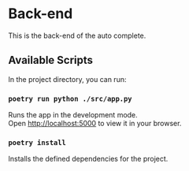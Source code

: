 # Back-end
This is the back-end of the auto complete.

## Available Scripts

In the project directory, you can run:

### `poetry run python ./src/app.py`

Runs the app in the development mode.\
Open [http://localhost:5000](http://localhost:5000) to view it in your browser.

### `poetry install`

Installs the defined dependencies for the project.
